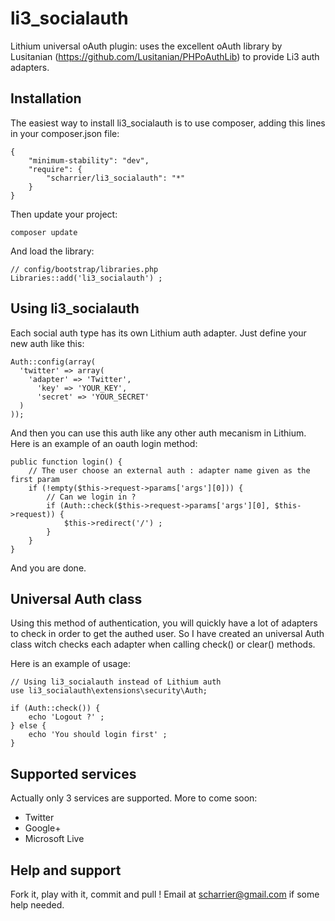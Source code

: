 li3_socialauth
==============

Lithium universal oAuth plugin: uses the excellent oAuth library by Lusitanian (https://github.com/Lusitanian/PHPoAuthLib) to provide Li3 auth adapters. 

Installation
------------

The easiest way to install li3_socialauth is to use composer, adding this lines in your composer.json file:

    {
        "minimum-stability": "dev",
        "require": {
            "scharrier/li3_socialauth": "*"
        }
    }

Then update your project:

    composer update

And load the library:

    // config/bootstrap/libraries.php
    Libraries::add('li3_socialauth') ;


Using li3_socialauth
--------------------

Each social auth type has its own Lithium auth adapter. Just define your new auth like this:

    Auth::config(array(
      'twitter' => array(
      	'adapter' => 'Twitter',
          'key' => 'YOUR_KEY',
          'secret' => 'YOUR_SECRET'
      )
    ));

And then you can use this auth like any other auth mecanism in Lithium. Here is an example of an oauth login method:

    public function login() {
        // The user choose an external auth : adapter name given as the first param
        if (!empty($this->request->params['args'][0])) {
            // Can we login in ?
    		if (Auth::check($this->request->params['args'][0], $this->request)) {
    			$this->redirect('/') ;
    		}
    	}
    }

And you are done.

Universal Auth class
--------------------

Using this method of authentication, you will quickly have a lot of adapters to check in order to get the authed user. So I have created an universal Auth class witch checks each adapter when calling check() or clear() methods.

Here is an example of usage:

    // Using li3_socialauth instead of Lithium auth
    use li3_socialauth\extensions\security\Auth;
    
    if (Auth::check()) {
        echo 'Logout ?' ;
    } else {
        echo 'You should login first' ;
    }
    
Supported services
------------------

Actually only 3 services are supported. More to come soon:
- Twitter
- Google+
- Microsoft Live

Help and support
----------------

Fork it, play with it, commit and pull ! Email at scharrier@gmail.com if some help needed.
